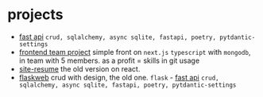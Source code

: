 # projects
- [fast api](https://github.com/essence-666/fastapishop) `crud, sqlalchemy, async sqlite, fastapi, poetry, pytdantic-settings`
- [frontend team project](https://github.com/essence-666/frontend-project) simple front on `next.js` `typescript` with `mongodb`, in team with 5 members. as a profit = skills in git usage
- [site-resume](https://github.com/essence-666/resume/tree/homework5) the old version on react.
- [flaskweb](https://github.com/essence-666/flaskwebproject) crud with design, the old one. `flask` - [fast api](https://github.com/essence-666/fastapishop) `crud, sqlalchemy, async sqlite, fastapi, poetry, pytdantic-settings`
